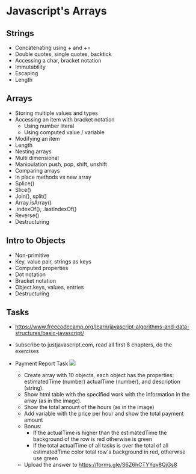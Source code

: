 
# Javascript's Arrays

## Strings
* Concatenating using + and +=
* Double quotes, single quotes, backtick
* Accessing a char, bracket notation
* Immutability
* Escaping
* Length


## Arrays
* Storing multiple values and types
* Accessing an item with bracket notation
    * Using number literal
    * Using computed value / variable
* Modifying an item
* Length
* Nesting arrays
* Multi dimensional
* Manipulation push, pop, shift, unshift
* Comparing arrays
* In place methods vs new array
* Splice()
* Slice()
* Join(), split()
* Array.isArray()
* .indexOf(), .lastIndexOf()
* Reverse()
* Destructuring

## Intro to Objects
* Non-primitive
* Key, value pair, strings as keys
* Computed properties
* Dot notation
* Bracket notation
* Object.keys, values, entries
* Destructuring

## Tasks
 * https://www.freecodecamp.org/learn/javascript-algorithms-and-data-structures/basic-javascript/
 * subscribe to justjavascript.com, read all first 8 chapters, do the exercises
 * Payment Report Task
 ![](https://i.imgur.com/2XzWcD6.png)
 
	 * Create array with 10 objects, each object has the properties: estimatedTime (number) actualTime (number), and description (string).
	 * Show html table with the specified work with the information in the array (as in the image).
	 * Show the total amount of the hours (as in the image) 
	 * Add variable with the price per hour and show the total payment amount 
	 * Bonus:
		 * If the actualTime is higher than the estimatedTime the background of the row is red otherwise is green
		 *  If the total actualTime of all tasks is over the total of all estimatedTime color total row's background in red, otherwise use green
	 * Upload the answer to https://forms.gle/S6Z6hCTYYqv8QjGs8
